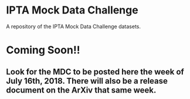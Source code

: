 # IPTA Mock Data Challenge
A repository of the IPTA Mock Data Challenge datasets. 

# Coming Soon!!
## Look for the MDC to be posted here the week of July 16th, 2018. There will also be a release document on the ArXiv that same week.
